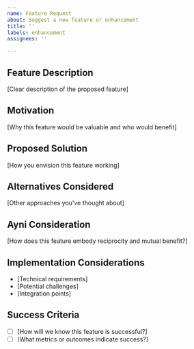 ```yaml
---
name: Feature Request
about: Suggest a new feature or enhancement
title: ''
labels: enhancement
assignees: ''

---
```


## Feature Description
[Clear description of the proposed feature]

## Motivation
[Why this feature would be valuable and who would benefit]

## Proposed Solution
[How you envision this feature working]

## Alternatives Considered
[Other approaches you've thought about]

## Ayni Consideration
[How does this feature embody reciprocity and mutual benefit?]

## Implementation Considerations
- [Technical requirements]
- [Potential challenges]
- [Integration points]

## Success Criteria
- [ ] [How will we know this feature is successful?]
- [ ] [What metrics or outcomes indicate success?]